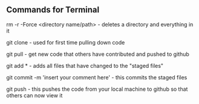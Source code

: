 ## Commands for Terminal

rm -r -Force <directory name/path> - deletes a directory and everything in it

git clone <respository url> - used for first time pulling down code

git pull - get new code that others have contributed and pushed to github

git add * - adds all files that have changed to the "staged files"

git commit -m 'insert your comment here' - this commits the staged files

git push - this pushes the code from your local machine to github so that others can now view it